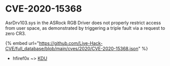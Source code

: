 # CVE-2020-15368

AsrDrv103.sys in the ASRock RGB Driver does not properly restrict access from user space, as demonstrated by triggering a triple fault via a request to zero CR3.

{% embed url="https://github.com/Live-Hack-CVE/full_database/blob/main/cves/2020/CVE-2020-15368.json" %}


* hfiref0x ~> [KDU](https://zeste.alice-snow.ru/2020/database/cve-2020-15368/kdu-hfiref0x)